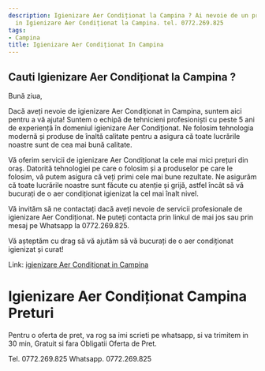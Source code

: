 ```yaml
---
description: Igienizare Aer Condiționat la Campina ? Ai nevoie de un profesionist
  in Igienizare Aer Condiționat la Campina. tel. 0772.269.825
tags:
- Campina
title: Igienizare Aer Condiționat In Campina
---
```



## Cauti Igienizare Aer Condiționat la Campina ?

Bună ziua, 

Dacă aveți nevoie de igienizare Aer Condiționat in Campina, suntem aici pentru a vă ajuta! Suntem o echipă de tehnicieni profesioniști cu peste 5 ani de experiență în domeniul igienizare Aer Condiționat. Ne folosim tehnologia modernă și produse de înaltă calitate pentru a asigura că toate lucrările noastre sunt de cea mai bună calitate. 

Vă oferim servicii de igienizare Aer Condiționat la cele mai mici prețuri din oraș. Datorită tehnologiei pe care o folosim și a produselor pe care le folosim, vă putem asigura că veți primi cele mai bune rezultate. Ne asigurăm că toate lucrările noastre sunt făcute cu atenție și grijă, astfel încât să vă bucurați de o aer condiționat igienizat la cel mai înalt nivel.

Vă invităm să ne contactați dacă aveți nevoie de servicii profesionale de igienizare Aer Condiționat. Ne puteți contacta prin linkul de mai jos sau prin mesaj pe Whatsapp la 0772.269.825.

Vă așteptăm cu drag să vă ajutăm să vă bucurați de o aer condiționat igienizat și curat!

Link: [igienizare Aer Condiționat in Campina](http://www.igienizareaconditionat.ro/campina)

# Igienizare Aer Condiționat Campina Preturi
Pentru o oferta de pret, va rog sa imi scrieti pe whatsapp, si va trimitem in 30 min, Gratuit si fara Obligatii Oferta de Pret.

Tel. 0772.269.825
Whatsapp. 0772.269.825